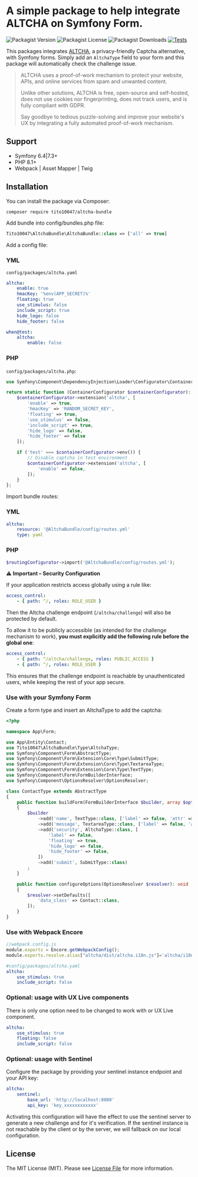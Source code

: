 A simple package to help integrate ALTCHA on Symfony Form.
======================

![Packagist Version](https://img.shields.io/packagist/v/tito10047/altcha-bundle)
![Packagist License](https://img.shields.io/packagist/l/tito10047/altcha-bundle)
![Packagist Downloads](https://img.shields.io/packagist/dt/tito10047/altcha-bundle)
[![Tests](https://github.com/Tito10047/altcha-bundle/actions/workflows/tests.yml/badge.svg)](https://github.com/Tito10047/altcha-bundle/actions/workflows/tests.yml)

This packages integrates [ALTCHA](https://altcha.org/), a privacy-friendly Captcha alternative, with Symfony forms.
Simply add an `AltchaType` field to your form and this package will automatically check the challenge issue. 

> ALTCHA uses a proof-of-work mechanism to protect your website, APIs, and online services from spam and unwanted content.
> 
>Unlike other solutions, ALTCHA is free, open-source and self-hosted, does not use cookies nor fingerprinting, does not track users, and is fully compliant with GDPR.
>
> Say goodbye to tedious puzzle-solving and improve your website's UX by integrating a fully automated proof-of-work mechanism.

## Support

- Symfony 6.4|7.3+
- PHP 8.1+
- Webpack | Asset Mapper | Twig

## Installation

You can install the package via Composer:

```bash
composer require tito10047/altcha-bundle
```

Add bundle into config/bundles.php file:

```php
Tito10047\AltchaBundle\AltchaBundle::class => ['all' => true]
```

Add a config file:

### YML

`config/packages/altcha.yaml`

```yml
altcha:
    enable: true
    hmacKey: '%env(APP_SECRET)%'
    floating: true
    use_stimulus: false
    include_script: true
    hide_logo: false
    hide_footer: false

when@test:
    altcha:
        enable: false
```

### PHP

`config/packages/altcha.php`: 

```php
use Symfony\Component\DependencyInjection\Loader\Configurator\ContainerConfigurator;

return static function (ContainerConfigurator $containerConfigurator): void {
    $containerConfigurator->extension('altcha', [
        'enable' => true,
        'hmacKey' => 'RANDOM_SECRET_KEY',
        'floating' => true,
        'use_stimulus' => false,
        'include_script' => true,
        'hide_logo' => false,
        'hide_footer' => false
    ]);

    if ('test' === $containerConfigurator->env()) {
        // Disable captcha in test environment
        $containerConfigurator->extension('altcha', [
            'enable' => false,
        ]);
    }
};
```

Import bundle routes:

### YML

```yml
altcha:
    resource: '@AltchaBundle/config/routes.yml'
    type: yaml
```

### PHP

```php
$routingConfigurator->import('@AltchaBundle/config/routes.yml');
```

⚠️ **Important – Security Configuration**

If your application restricts access globally using a rule like:

```yaml
access_control:
    - { path: ^/, roles: ROLE_USER }
```

Then the Altcha challenge endpoint (`/altcha/challenge`) will also be protected by default.

To allow it to be publicly accessible (as intended for the challenge mechanism to work), **you must explicitly add the following rule before the global one**:

```yaml
access_control:
    - { path: ^/altcha/challenge, roles: PUBLIC_ACCESS }
    - { path: ^/, roles: ROLE_USER }
```

This ensures that the challenge endpoint is reachable by unauthenticated users, while keeping the rest of your app secure.

### Use with your Symfony Form

Create a form type and insert an AltchaType to add the captcha: 

```php
<?php

namespace App\Form;

use App\Entity\Contact;
use Tito10047\AltchaBundle\Type\AltchaType;
use Symfony\Component\Form\AbstractType;
use Symfony\Component\Form\Extension\Core\Type\SubmitType;
use Symfony\Component\Form\Extension\Core\Type\TextareaType;
use Symfony\Component\Form\Extension\Core\Type\TextType;
use Symfony\Component\Form\FormBuilderInterface;
use Symfony\Component\OptionsResolver\OptionsResolver;

class ContactType extends AbstractType
{
    public function buildForm(FormBuilderInterface $builder, array $options): void
    {
        $builder
            ->add('name', TextType::class, ['label' => false, 'attr' => ['placeholder' => 'name']])
            ->add('message', TextareaType::class, ['label' => false, 'attr' => ['placeholder' => 'message']])
            ->add('security', AltchaType::class, [
                'label' => false,
                'floating' => true,
                'hide_logo' => false,
                'hide_footer' => false,
            ])
            ->add('submit', SubmitType::class)
        ;
    }

    public function configureOptions(OptionsResolver $resolver): void
    {
        $resolver->setDefaults([
            'data_class' => Contact::class,
        ]);
    }
}
```

### Use with Webpack Encore

```js
//webpack.config.js
module.exports = Encore.getWebpackConfig();
module.exports.resolve.alias["altcha/dist/altcha.i18n.js"]='altcha/i18n';
```
```yaml
#config/packages/altcha.yaml
altcha:
    use_stimulus: true
    include_script: false
```

### Optional: usage with  UX Live components

There is only one option need to be changed to work with or UX Live component.

```yml
altcha:
    use_stimulus: true
    floating: false
    include_script: false
```

### Optional: usage with Sentinel

Configure the package by providing your sentinel instance endpoint and your API key:

```yml
altcha:
    sentinel:
        base_url: 'http://localhost:8080'
        api_key: 'key_xxxxxxxxxxxx'
```

Activating this configuration will have the effect to use the sentinel server to generate a new challenge and for it's verification. 
If the sentinel instance is not reachable by the client or by the server, we will fallback on our local configuration.

## License

The MIT License (MIT). Please see [License File](LICENSE) for more information.